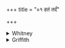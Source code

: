 +++
title = "०१ हतं तर्दं"

+++

<details><summary>Whitney</summary>

### Translation
1. Smite, O Aśvins, the borer, the *samān̄ká*, the rat; split their head;  
crush in their ribs; lest they eat the barley, shut up their mouth; then  
make fearlessness for the grain.

### Notes
  
  
  
  
  
All the mss. accent *áśvinā*, as if the word began the second pāda  
instead of ending the first, and SPP. follows them; our text emends to  
*aśv-*. In **b**, SPP. reads, with most of the mss., *chintám*, which is  
better, being prescribed by Prāt. ii. 20. The comm. reads at the  
beginning of **c** *yuvāṁ ned adāt*. *Tarda* perhaps denotes a special  
kind of *ākhu* or rat. The comm. regards *saman̄ka* as adj. to *ākhum*  
and = *samañcanam bilaṁ sampraviśya gacchantam*.
</details>

<details><summary>Griffith</summary>

Destroy the rat, the mole, the boring beetle, cut off their heads and crush their ribs, O Asvins. Bind fast their mouths; let them not eat our barley: so guard, ye twain, our growing corn from danger.
</details>
